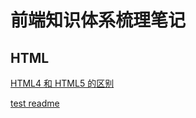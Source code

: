 # 前端知识体系梳理笔记

## HTML

[HTML4 和 HTML5 的区别](docs/HTML/diff_between_html4_and_html5/index.md)

[test readme](docs/HTML/index.md)
